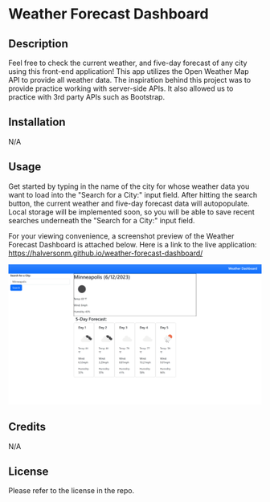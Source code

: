 # Weather Forecast Dashboard

## Description

Feel free to check the current weather, and five-day forecast of any city using this front-end application! This app utilizes the Open Weather Map API to provide all weather data. The inspiration behind this project was to provide practice working with server-side APIs. It also allowed us to practice with 3rd party APIs such as Bootstrap.

## Installation

N/A

## Usage

Get started by typing in the name of the city for whose weather data you want to load into the "Search for a City:" input field. After hitting the search button, the current weather and five-day forecast data will autopopulate. Local storage will be implemented soon, so you will be able to save recent searches underneath the "Search for a City:" input field. 

For your viewing convenience, a screenshot preview of the Weather Forecast Dashboard is attached below. Here is a link to the live application: https://halversonm.github.io/weather-forecast-dashboard/

![screenshot of weather dash app](./assets/weather%20dash%20screenshot.png)

## Credits

N/A

## License
Please refer to the license in the repo.